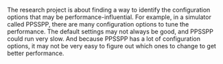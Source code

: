 The research project is about finding a way to identify the configuration options that may be performance-influential.
For example, in a simulator called PPSSPP, there are many configuration options to tune the performance.
The default settings may not always be good, and PPSSPP could run very slow.
And because PPSSPP has a lot of configuration options, it may not be very easy to figure out which ones to change to get better performance.
